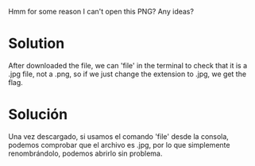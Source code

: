 Hmm for some reason I can't open this PNG? Any ideas? 

# Solution
After downloaded the file, we can 'file' in the terminal to check that it is a .jpg file, not a .png, so if we just change the extension to .jpg, we get the flag.

# Solución
Una vez descargado, si usamos el comando 'file' desde la consola, podemos comprobar que el archivo es .jpg, por lo que simplemente renombrándolo, podemos abrirlo sin problema.
